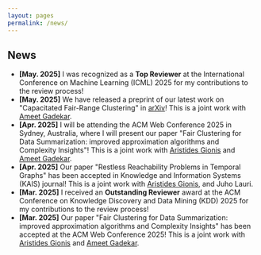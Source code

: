 ```yaml
---
layout: pages
permalink: /news/
---
```


## News

- **[May. 2025]** I was recognized as a **Top Reviewer** at the International Conference on Machine Learning (ICML) 2025 for my contributions to the review process!
- **[May. 2025]** We have released a preprint of our latest work on "Capacitated Fair-Range Clustering" in [arXiv](https://arxiv.org/abs/2505.15905)! This is a joint work with [Ameet Gadekar](https://www.amitgadekar.in/).
- **[Apr. 2025]** I will be attending the ACM Web Conference 2025 in Sydney, Australia, where I will present our paper "Fair Clustering for Data Summarization: improved approximation algorithms and Complexity Insights"! This is a joint work with [Aristides Gionis](https://www.kth.se/profile/argioni) and [Ameet Gadekar](https://www.amitgadekar.in/).
- **[Apr. 2025]** Our paper "Restless Reachability Problems in Temporal Graphs" has been accepted in
  Knowledge and Information Systems (KAIS) journal! This is a joint work with [Aristides Gionis](https://www.kth.se/profile/argioni), and Juho Lauri.
- **[Mar. 2025]** I received an **Outstanding Reviewer** award at the ACM Conference on Knowledge Discovery and Data Mining (KDD) 2025 for my contributions to the review process!
- **[Mar. 2025]** Our paper "Fair Clustering for Data Summarization: improved approximation algorithms and Complexity Insights" has been accepted at the ACM Web Conference 2025! This is a joint work with [Aristides Gionis](https://www.kth.se/profile/argioni) and [Ameet Gadekar](https://www.amitgadekar.in/).

